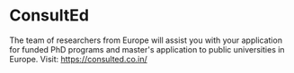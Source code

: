 # ConsultEd
The team of researchers from Europe will assist you with your application for funded PhD programs and master's application to public universities in Europe. Visit: https://consulted.co.in/
